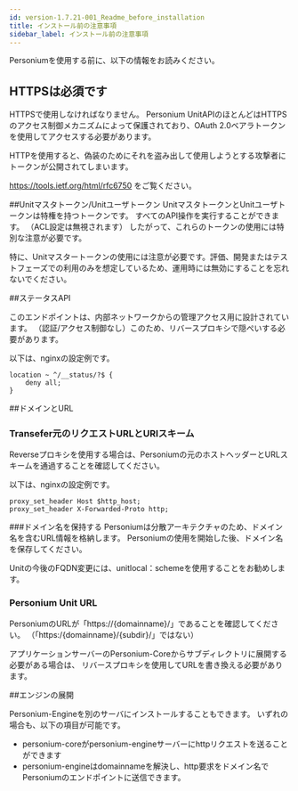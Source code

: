 ```yaml
---
id: version-1.7.21-001_Readme_before_installation
title: インストール前の注意事項
sidebar_label: インストール前の注意事項
---
```


Personiumを使用する前に、以下の情報をお読みください。

## HTTPSは必須です
HTTPSで使用しなければなりません。 Personium UnitAPIのほとんどはHTTPSのアクセス制御メカニズムによって保護されており、OAuth 2.0ベアラトークンを使用してアクセスする必要があります。

HTTPを使用すると、偽装のためにそれを盗み出して使用しようとする攻撃者にトークンが公開されてしまいます。

https://tools.ietf.org/html/rfc6750 をご覧ください。


##Unitマスタトークン/Unitユーザトークン
UnitマスタトークンとUnitユーザトークンは特権を持つトークンです。
すべてのAPI操作を実行することができます。 （ACL設定は無視されます）
したがって、これらのトークンの使用には特別な注意が必要です。

特に、Unitマスタートークンの使用には注意が必要です。評価、開発またはテストフェーズでの利用のみを想定しているため、運用時には無効にすることを忘れないでください。

##ステータスAPI

このエンドポイントは、内部ネットワークからの管理アクセス用に設計されています。
（認証/アクセス制御なし）このため、リバースプロキシで隠ぺいする必要があります。

以下は、nginxの設定例です。

```
location ~ ^/__status/?$ {
    deny all;
}
```

##ドメインとURL

### Transefer元のリクエストURLとURIスキーム
Reverseプロキシを使用する場合は、Personiumの元のホストヘッダーとURLスキームを通過することを確認してください。

以下は、nginxの設定例です。

```
proxy_set_header Host $http_host;
proxy_set_header X-Forwarded-Proto http;
```
###ドメイン名を保持する
Personiumは分散アーキテクチャのため、ドメイン名を含むURL情報を格納します。
Personiumの使用を開始した後、ドメイン名を保存してください。

Unitの今後のFQDN変更には、unitlocal：schemeを使用することをお勧めします。

### Personium Unit URL

PersoniumのURLが「https&#58;//{domainname}/」であることを確認してください。
（「https&#58;/{domainname}/{subdir}/」ではない）


アプリケーションサーバーのPersonium-Coreからサブディレクトリに展開する必要がある場合は、
リバースプロキシを使用してURLを書き換える必要があります。


##エンジンの展開

Personium-Engineを別のサーバにインストールすることもできます。
いずれの場合も、以下の項目が可能です。

  - personium-coreがpersonium-engineサーバーにhttpリクエストを送ることができます
  - personium-engineはdomainnameを解決し、http要求をドメイン名でPersoniumのエンドポイントに送信できます。
